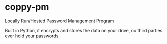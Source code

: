 # coppy-pm
Locally Run/Hosted Password Management Program

Built in Python, it encrypts and stores the data on your drive, no third parties ever
hold your passwords.